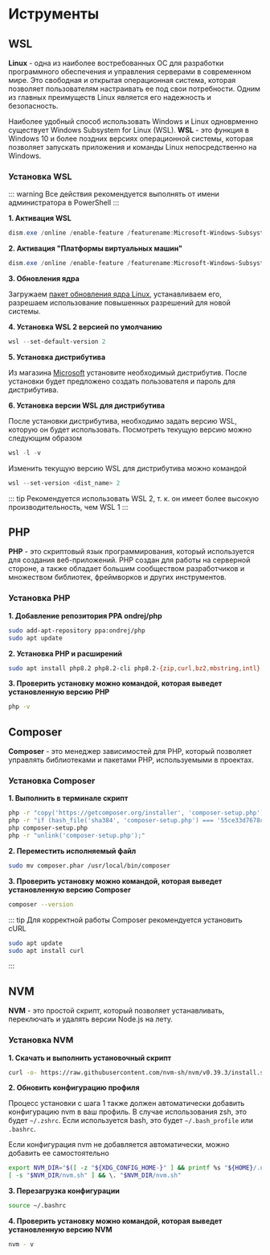 # Иструменты

## WSL
**Linux** - одна из наиболее востребованных ОС для разработки программного обеспечения и управления серверами в современном мире. Это свободная и открытая операционная система, которая позволяет пользователям настраивать ее под свои потребности. Одним из главных преимуществ Linux является его надежность и безопасность.

Наиболее удобный способ использовать Windows и Linux одноврменно существует Windows Subsystem for Linux (WSL). **WSL** - это функция в Windows 10 и более поздних версиях операционной системы, которая позволяет запускать приложения и команды Linux непосредственно на Windows.

### Установка WSL

::: warning
Все действия рекомендуется выполнять от имени администратора в PowerShell
:::

**1. Активация WSL**

```powershell
dism.exe /online /enable-feature /featurename:Microsoft-Windows-Subsystem-Linux /all /norestart
```

**2. Активация "Платформы виртуальных машин"**

```powershell
dism.exe /online /enable-feature /featurename:Microsoft-Windows-Subsystem-Linux /all /norestart
```

**3. Обновления ядра**

Загружаем [пакет обновления ядра Linux](https://wslstorestorage.blob.core.windows.net/wslblob/wsl_update_x64.msi), устанавливаем его, разрешаем использование повышенных разрешений для новой системы.

**4. Установка WSL 2 версией по умолчанию**

```powershell
wsl --set-default-version 2
```

**5. Установка дистрибутива**

Из магазина [Microsoft](https://apps.microsoft.com/store/detail/ubuntu/9PDXGNCFSCZV?hl=en-gb&gl=gb) установите необходимый дистрибутив.
После установки будет предложено создать пользователя и пароль для дистрибутива.

**6. Установка версии WSL для дистрибутива**

После установки дистрибутива, необходимо задать версию WSL, которую он будет использовать. Посмотреть текущую версию можно следующим образом

```powershell
wsl -l -v
```

Изменить текущую версию WSL для дистрибутива можно командой

```powershell
wsl --set-version <dist_name> 2
```

::: tip
Рекомендуется использовать WSL 2, т. к. он имеет более высокую производительность, чем WSL 1 
:::

## PHP
**PHP** - это скриптовый язык программирования, который используется для создания веб-приложений. PHP создан для работы на серверной стороне, а также обладает большим сообществом разработчиков и множеством библиотек, фреймворков и других инструментов.

### Установка PHP

**1. Добавление репозитория PPA ondrej/php**

```bash
sudo add-apt-repository ppa:ondrej/php
sudo apt update
```

**2. Установка PHP и расширений**

```bash
sudo apt install php8.2 php8.2-cli php8.2-{zip,curl,bz2,mbstring,intl}
```

**3. Проверить установку можно командой, которая выведет установленную версию PHP**

```bash
php -v
```

## Composer
**Composer** - это менеджер зависимостей для PHP, который позволяет управлять библиотеками и пакетами PHP, используемыми в проектах.

### Установка Composer

**1. Выполнить в терминале скрипт**

```bash
php -r "copy('https://getcomposer.org/installer', 'composer-setup.php');"
php -r "if (hash_file('sha384', 'composer-setup.php') === '55ce33d7678c5a611085589f1f3ddf8b3c52d662cd01d4ba75c0ee0459970c2200a51f492d557530c71c15d8dba01eae') { echo 'Installer verified'; } else { echo 'Installer corrupt'; unlink('composer-setup.php'); } echo PHP_EOL;"
php composer-setup.php
php -r "unlink('composer-setup.php');"
```

**2. Переместить исполняемый файл**

```bash
sudo mv composer.phar /usr/local/bin/composer
```

**3. Проверить установку можно командой, которая выведет установленную версию Composer**

```bash
composer --version
```

::: tip
Для корректной работы Composer рекомендуется установить cURL

```bash
sudo apt update
sudo apt install curl
```
:::

## NVM

**NVM** - это простой скрипт, который позволяет устанавливать, переключать и удалять версии Node.js на лету.

### Установка NVM

**1. Скачать и выполнить установочный скрипт**

```bash
curl -o- https://raw.githubusercontent.com/nvm-sh/nvm/v0.39.3/install.sh | bash
```

**2. Обновить конфигурацию профиля**

Процесс установки с шага 1 также должен автоматически добавить конфигурацию nvm в ваш профиль.
В случае использования zsh, это будет `~/.zshrc`. Если  используется bash, это будет `~/.bash_profile` или `.bashrc`.

Если конфигурация nvm не добавляется автоматически, можно добавить ее самостоятельно

```bash
export NVM_DIR="$([ -z "${XDG_CONFIG_HOME-}" ] && printf %s "${HOME}/.nvm" || printf %s "${XDG_CONFIG_HOME}/nvm")"
[ -s "$NVM_DIR/nvm.sh" ] && \. "$NVM_DIR/nvm.sh"
```

**3. Перезагрузка конфигурации**

```bash
source ~/.bashrc
```

**4. Проверить установку можно командой, которая выведет установленную версию NVM**

```bash
nvm - v
```